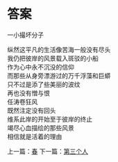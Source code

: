 # 答案
一小撮坏分子

纵然这平凡的生活像苦海一般没有尽头\
我仍把彼岸的风景载入斑驳的小船\
作为心中永不沉没的信仰\
而那些从身旁漂游过的万千浮藻和巨蟒\
只不过是添了些美丽的波纹\
再也没有憎与恨\
任涛卷狂风\
既然注定没有回头\
维系此岸的开始至于彼岸的终止\
竭尽心血描绘的那些风景\
相信就是活着的理由


上一篇：[春](fa67366bdd0645318ee43789357951c7.md)  下一篇：[第三个人](efcb46fc279748baabd63c4d33b76865.md)
